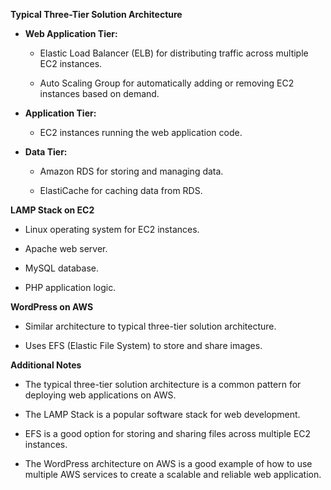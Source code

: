 
**Typical Three-Tier Solution Architecture**

- **Web Application Tier:**
    
    - Elastic Load Balancer (ELB) for distributing traffic across multiple EC2 instances.
        
    - Auto Scaling Group for automatically adding or removing EC2 instances based on demand.
        
    
- **Application Tier:**
    
    - EC2 instances running the web application code.
    
- **Data Tier:**
    
    - Amazon RDS for storing and managing data.
        
    - ElastiCache for caching data from RDS.
        
    

**LAMP Stack on EC2**

- Linux operating system for EC2 instances.
    
- Apache web server.
    
- MySQL database.
    
- PHP application logic.
    

**WordPress on AWS**

- Similar architecture to typical three-tier solution architecture.
    
- Uses EFS (Elastic File System) to store and share images.
    

**Additional Notes**

- The typical three-tier solution architecture is a common pattern for deploying web applications on AWS.
    
- The LAMP Stack is a popular software stack for web development.
    
- EFS is a good option for storing and sharing files across multiple EC2 instances.
    
- The WordPress architecture on AWS is a good example of how to use multiple AWS services to create a scalable and reliable web application.